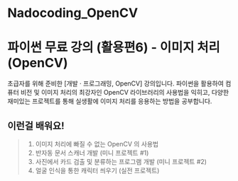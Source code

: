 # Nadocoding_OpenCV
# 파이썬 무료 강의 (활용편6) - 이미지 처리 (OpenCV)
초급자를 위해 준비한
[개발 · 프로그래밍, OpenCV] 강의입니다.
파이썬을 활용하여 컴퓨터 비전 및 이미지 처리의 최강자인 OpenCV 라이브러리의 사용법을 익히고, 다양한 재미있는 프로젝트를 통해 실생활에 이미지 처리를 응용하는 방법을 공부합니다.

## 이런걸 배워요!
>1. 이미지 처리에 빠질 수 없는 OpenCV 의 사용법  
>2. 반자동 문서 스캐너 개발 (미니 프로젝트 #1)  
>3. 사진에서 카드 검출 및 분류하는 프로그램 개발 (미니 프로젝트 #2)  
>4. 얼굴 인식을 통한 캐릭터 씌우기 (실전 프로젝트)  
